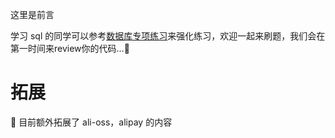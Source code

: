 这里是前言

学习 sql 的同学可以参考[数据库专项练习](https://doocs.github.io/leetcode/#/database-solution/)来强化练习，欢迎一起来刷题，我们会在第一时间来review你的代码...👏

# 拓展

💄 目前额外拓展了 ali-oss，alipay 的内容
